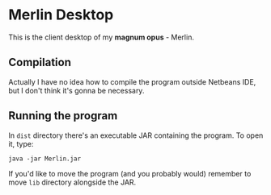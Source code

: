# Merlin Desktop

This is the client desktop of my **magnum opus** - Merlin.

## Compilation
Actually I have no idea how to compile the program outside Netbeans IDE, but I don't think it's gonna be necessary.

## Running the program
In `dist` directory there's an executable JAR containing the program. To open it, type:
```
java -jar Merlin.jar
```


If you'd like to move the program (and you probably would) remember to move `lib` directory alongside the JAR.
